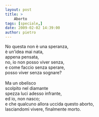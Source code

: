 ```yaml
---
layout: post
title: >
    Aborto
tags: [speciale,]
date: 2009-02-02 14:39:00
author: pietro
---
```

No questa non è una speranza,<br/>è un'idea mai nata,<br/>appena pensata,<br/>no, io non posso viver senza,<br/>e come faccio senza sperare,<br/>posso viver senza sognare?<br/><br/>Ma un obelisco<br/>scolpito nel diamante<br/>spezza luci adesso infrante,<br/>ed io, non nasco;<br/>e che qualcuno allora uccida questo aborto,<br/>lasciandomi vivere, finalmente morto.
